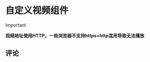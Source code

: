 # 自定义视频组件
<!-- 支持多语言字幕，可以通过 subtitles 属性传递字幕文件列表 -->

> [!IMPORTANT]
>
> **视频地址使用HTTP，一些浏览器不支持https+http混用导致无法播放**

<animation
      videoSrc="http://squv82ws7.hd-bkt.clouddn.com/1565311997-1-16.mp4" 
      :subtitles="[
        {subtitle:{lang:'zh',label:'1',src:'1'},index:1}
      ]"
    />

<!-- # Bilibili 视频演示

以下是一个 Bilibili 视频示例：

<iframe
  width="100%"
  height="800px"
  src="https://www.bilibili.com/video/BV1Yg4y127Fp?vd_source=3e46d32094b981673e11bfbadc3d8bf1"
  scrolling="no"
  border="0"
  frameborder="no"
  framespacing="0"
  allowfullscreen="true"
>视频</iframe> -->

## 评论
<Giscus />
